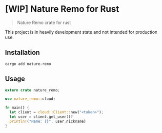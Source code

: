 # [WIP] Nature Remo for Rust

> Nature Remo crate for rust

This project is in heavily development state and not intended for production use.

## Installation

```
cargo add nature-remo
```

## Usage

```rust
extern crate nature_remo;

use nature_remo::cloud;

fn main() {
  let client = cloud::Client::new("<token>");
  let user = client.get_user()?
  println!("Name: {}", user.nickname)
}
```
